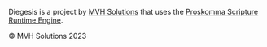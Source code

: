 Diegesis is a project by [MVH Solutions](https://mvh.bible "MVH Solutions Website") that uses the [Proskomma Scripture Runtime Engine](https://doc.proskomma.bible "Proskomma Documentation").

© MVH Solutions 2023
